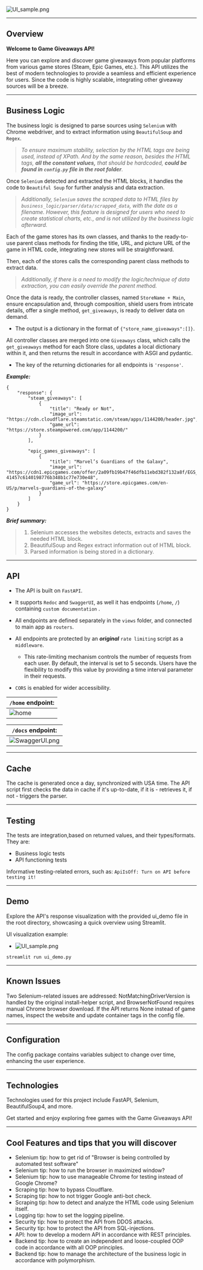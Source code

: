 ![UI_sample.png](.github/project_covers/cover.png)

---

## Overview

**Welcome to Game Giveaways API!**

Here you can explore and discover game giveaways from popular platforms from various game stores (Steam, Epic Games,
etc.).
This API utilizes the best of modern technologies to provide a seamless and efficient experience for users.
Since the code is highly scalable, integrating other giveaway sources will be a breeze.

---

## Business Logic

The business logic is designed to parse sources using `Selenium` with Chrome webdriver, and to extract information using
`BeautifulSoup` and `Regex`.

> _To ensure maximum stability, selection by the HTML tags are being used, instead of XPath. And by the same reason,
besides the HTML tags,
**all the constant values,** that should be hardcoded, **could be found in `config.py` file in the root folder**._

Once `Selenium` detected and extracted the HTML blocks, it handles the code to `Beautiful Soup` for further analysis and
data extraction.

> _Additionally, `Selenium` saves the scraped data to HTML files by `business_logic/parser/data/scrapped_data`, with the
date as a filename.
However, this feature is designed for users who need to create statistical charts, etc., and is not utilized by the
business logic afterward._

Each of the game stores has its own classes, and thanks to the ready-to-use parent class methods for finding the title,
URL, and picture URL of the game in HTML code, integrating new stores will be straightforward.

Then, each of the stores calls the corresponding parent class methods to extract data.

> _Additionally, if there is a need to modify the logic/technique of data extraction, you can easily override the parent
method._

Once the data is ready, the controller classes, named `StoreName + Main`, ensure encapsulation and, through composition,
shield users from intricate details, offer a single method, `get_giveaways`, is ready to deliver data on demand.

- The output is a dictionary in the format of `{"store_name_giveaways":[]}`.

All controller classes are merged into one `Giveaways` class, which calls the `get_giveaways` method for each Store
class,
updates a local dictionary within it, and then returns the result in accordance with ASGI and pydantic.

- The key of the returning dictionaries for all endpoints is `'response'`.

**_Example:_**

```
{
    "response": {
        "steam_giveaways": [
            {
                "title": "Ready or Not",
                "image_url": "https://cdn.cloudflare.steamstatic.com/steam/apps/1144200/header.jpg",
                "game_url": "https://store.steampowered.com/app/1144200/"
            }
        ],
        
        "epic_games_giveaways": [
            {
                "title": "Marvel’s Guardians of the Galaxy",
                "image_url": "https://cdn1.epicgames.com/offer/2a09fb19b47f46dfb11ebd382f132a8f/EGS_MarvelsGuardiansoftheGalaxy_EidosMontral_S1_01_2560x1440-41457c6140198776b348b1c77e730e48",
                "game_url": "https://store.epicgames.com/en-US/p/marvels-guardians-of-the-galaxy"
            }
        ]
    }
}
```

**_Brief summary:_**
> 1. Selenium accesses the websites detects, extracts and saves the needed HTML block.
> 2. BeautifulSoup and Regex extract information out of HTML block.
> 3. Parsed information is being stored in a dictionary.


---

## API

- The API is built on `FastAPI`.
- It supports `Redoc` and `SwaggerUI`, as well it has endpoints (`/home`, `/`) containing `custom documentation` .

- All endpoints are defined separately in the `views` folder, and connected to main app as `routers`.
- All endpoints are protected by an **_original_** `rate limiting` script as a `middleware`.
    - This rate-limiting mechanism controls the number of requests from each user. By default, the interval is set to 5
      seconds. Users have the flexibility to modify this value by providing a time interval parameter in their requests.
- `CORS` is enabled for wider accessibility.

| `/home` endpoint:                     |
|---------------------------------------|
| ![home](.github/screenshots/home.png) |

| `/docs` endpoint:                                   |
|-----------------------------------------------------|
| ![SwaggerUI.png](.github/screenshots/SwaggerUI.png) |

---

## Cache

The cache is generated once a day, synchronized with USA time.
The API script first checks the data in cache if it's up-to-date, if it is - retrieves it, if not - triggers the parser. 


---

## Testing

The tests are integration,based on returned values, and their types/formats. They are: 

- Business logic tests
- API functioning tests

Informative testing-related errors, such as: `ApiIsOff: Turn on API before testing it!`

---

## Demo

Explore the API's response visualization with the provided ui_demo file in the root directory, showcasing a quick
overview using Streamlit.

UI visualization example:

- ![UI_sample.png](.github/screenshots/UI_sample.png)

```commandline
streamlit run ui_demo.py
```

---

## Known Issues

Two Selenium-related issues are addressed: NotMatchingDriverVersion is handled by the original install-helper script,
and BrowserNotFound requires manual Chrome browser download. If the API returns None instead of game names, inspect the
website and update container tags in the config file.

---

## Configuration

The config package contains variables subject to change over time, enhancing the user experience.

---

## Technologies

Technologies used for this project include FastAPI, Selenium, BeautifulSoup4, and more.

Get started and enjoy exploring free games with the Game Giveaways API!

---

## Cool Features and tips that you will discover

- Selenium tip: how to get rid of "Browser is being controlled by automated test software"
- Selenium tip: how to run the browser in maximized window?  
- Selenium tip: how to use manageable Chrome for testing instead of Google Chrome?
- Scraping tip: how to bypass Cloudflare.
- Scraping tip: how to not trigger Google anti-bot check.
- Scraping tip: how to detect and analyze the HTML code using Selenium itself.
- Logging tip: how to set the logging pipeline.
- Security tip: how to protect the API from DDOS attacks.
- Security tip: how to protect the API from SQL-injections.
- API: how to develop a modern API in accordance with REST principles.
- Backend tip: how to create an independent and loose-coupled OOP code in accordance with all OOP principles.
- Backend tip: how to manage the architecture of the business logic in accordance with polymorphism.

